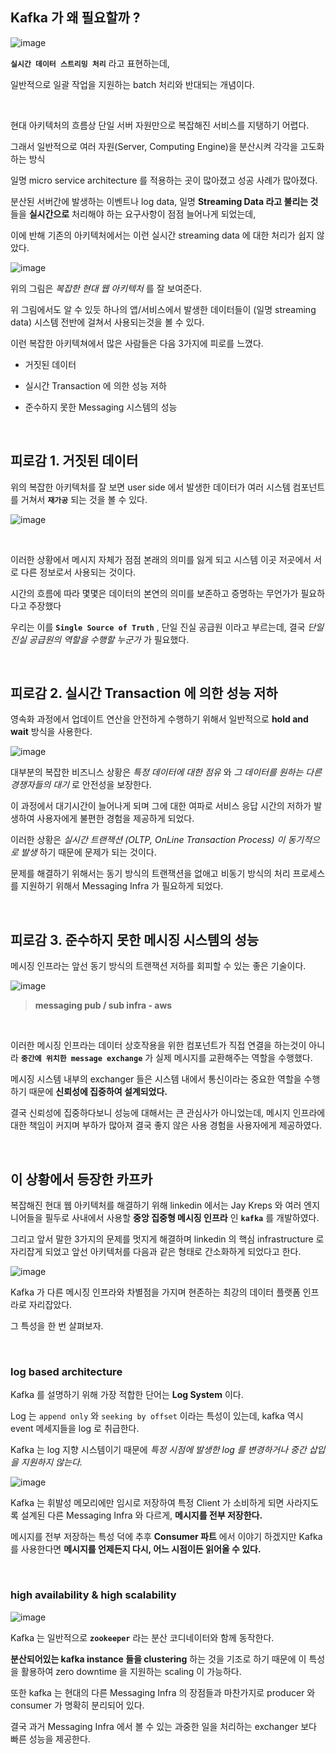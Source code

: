 ## Kafka 가 왜 필요할까 ?

![image](https://github.com/lielocks/WIL/assets/107406265/98832d99-560e-47a2-904e-4005f0444e39)

**`실시간 데이터 스트리밍 처리`** 라고 표현하는데,

일반적으로 일괄 작업을 지원하는 batch 처리와 반대되는 개념이다.

<br>


현대 아키텍처의 흐름상 단일 서버 자원만으로 복잡해진 서비스를 지탱하기 어렵다.

그래서 일반적으로 여러 자원(Server, Computing Engine)을 분산시켜 각각을 고도화하는 방식 

일명 micro service architecture 를 적용하는 곳이 많아졌고 성공 사례가 많아졌다.

분산된 서버간에 발생하는 이벤트나 log data, 일명 **Streaming Data 라고 불리는 것** 들을 **실시간으로** 처리해야 하는 요구사항이 점점 늘어나게 되었는데,

이에 반해 기존의 아키텍처에서는 이런 실시간 streaming data 에 대한 처리가 쉽지 않았다. 

![image](https://github.com/lielocks/WIL/assets/107406265/023cd39d-ac0e-4660-b5cf-18588b083bd0)

위의 그림은 _복잡한 현대 웹 아키텍처_ 를 잘 보여준다.

위 그림에서도 알 수 있듯 하나의 앱/서비스에서 발생한 데이터들이 (일명 streaming data) 시스템 전반에 걸쳐서 사용되는것을 볼 수 있다.

이런 복잡한 아키텍쳐에서 많은 사람들은 다음 3가지에 피로를 느꼈다.

+ 거짓된 데이터

+ 실시간 Transaction 에 의한 성능 저하

+ 준수하지 못한 Messaging 시스템의 성능


<br>



## 피로감 1. 거짓된 데이터

위의 복잡한 아키텍처를 잘 보면 user side 에서 발생한 데이터가 여러 시스템 컴포넌트를 거쳐서 **`재가공`** 되는 것을 볼 수 있다.

![image](https://github.com/lielocks/WIL/assets/107406265/1ec951e8-37e2-4dc0-8038-649493bfaf7e)


<br>


이러한 상황에서 메시지 자체가 점점 본래의 의미를 잃게 되고 시스템 이곳 저곳에서 서로 다른 정보로서 사용되는 것이다.

시간의 흐름에 따라 몇몇은 데이터의 본연의 의미를 보존하고 증명하는 무언가가 필요하다고 주장했다

우리는 이를 **`Single Source of Truth`** , 단일 진실 공급원 이라고 부르는데, 결국 _단일 진실 공급원의 역할을 수행할 누군가_ 가 필요했다.


<br>



## 피로감 2. 실시간 Transaction 에 의한 성능 저하

영속화 과정에서 업데이트 연산을 안전하게 수행하기 위해서 일반적으로 **hold and wait** 방식을 사용한다.

![image](https://github.com/lielocks/WIL/assets/107406265/00e25925-7750-47a1-b9d5-8b88c97b3df5)

대부분의 복잡한 비즈니스 상황은 _특정 데이터에 대한 점유_ 와 _그 데이터를 원하는 다른 경쟁자들의 대기_ 로 안전성을 보장한다.

이 과정에서 대기시간이 늘어나게 되며 그에 대한 여파로 서비스 응답 시간의 저하가 발생하여 사용자에게 불편한 경험을 제공하게 되었다.

이러한 상황은 *실시간 트랜잭션 (OLTP, OnLine Transaction Process) 이 동기적으로 발생* 하기 때문에 문제가 되는 것이다.

문제를 해결하기 위해서는 동기 방식의 트랜잭션을 없애고 비동기 방식의 처리 프로세스를 지원하기 위해서 Messaging Infra 가 필요하게 되었다.


<br>


## 피로감 3. 준수하지 못한 메시징 시스템의 성능

메시징 인프라는 앞선 동기 방식의 트랜잭션 저하를 회피할 수 있는 좋은 기술이다.

![image](https://github.com/lielocks/WIL/assets/107406265/f3f69004-7d47-41e6-a0e3-f1a1445baf27)

> **messaging pub / sub infra - aws**

<br>

이러한 메시징 인프라는 데이터 상호작용을 위한 컴포넌트가 직접 연결을 하는것이 아니라 **`중간에 위치한 message exchange`** 가 실제 메시지를 교환해주는 역할을 수행했다.

메시징 시스템 내부의 exchanger 들은 시스템 내에서 통신이라는 중요한 역할을 수행하기 때문에 **신뢰성에 집중하여 설계되었다.**

결국 신뢰성에 집중하다보니 성능에 대해서는 큰 관심사가 아니었는데, 메시지 인프라에 대한 책임이 커지며 부하가 많아져 결국 좋지 않은 사용 경험을 사용자에게 제공하였다.


<br>


## 이 상황에서 등장한 카프카

복잡해진 현대 웹 아키텍처를 해결하기 위해 linkedin 에서는 Jay Kreps 와 여러 엔지니어들을 필두로 사내에서 사용할 **중앙 집중형 메시징 인프라** 인 **`kafka`** 를 개발하였다.

그리고 앞서 말한 3가지의 문제를 멋지게 해결하며 linkedin 의 핵심 infrastructure 로 자리잡게 되었고 앞선 아키텍처를 다음과 같은 형태로 간소화하게 되었다고 한다.

![image](https://github.com/lielocks/WIL/assets/107406265/316dd0e7-b2da-4961-b5b1-6066f70b6d90)

Kafka 가 다른 메시징 인프라와 차별점을 가지며 현존하는 최강의 데이터 플랫폼 인프라로 자리잡았다.

그 특성을 한 번 살펴보자.


<br>


### log based architecture

Kafka 를 설명하기 위해 가장 적합한 단어는 **Log System** 이다.

Log 는 `append only` 와 `seeking by offset` 이라는 특성이 있는데, kafka 역시 event 메세지들을 log 로 취급한다.

Kafka 는 log 지향 시스템이기 때문에 _특정 시점에 발생한 log 를 변경하거나 중간 삽입을 지원하지 않는다._

![image](https://github.com/lielocks/WIL/assets/107406265/f686cc14-6d74-4c81-ad35-2c9e63b6a8d0)

Kafka 는 휘발성 메모리에만 임시로 저장하여 특정 Client 가 소비하게 되면 사라지도록 설계된 다른 Messaging Infra 와 다르게, **메시지를 전부 저장한다.**

메시지를 전부 저장하는 특성 덕에 추후 **Consumer 파트** 에서 이야기 하겠지만 Kafka 를 사용한다면 **메시지를 언제든지 다시, 어느 시점이든 읽어올 수 있다.**


<br>


### high availability & high scalability

![image](https://github.com/lielocks/WIL/assets/107406265/65092991-882a-480a-b51b-e17346669973)

Kafka 는 일반적으로 **`zookeeper`** 라는 분산 코디네이터와 함께 동작한다.

**분산되어있는 kafka instance 들을 clustering** 하는 것을 기조로 하기 때문에 이 특성을 활용하여 zero downtime 을 지원하는 scaling 이 가능하다.

또한 kafka 는 현대의 다른 Messaging Infra 의 장점들과 마찬가지로 producer 와 consumer 가 명확히 분리되어 있다.

결국 과거 Messaging Infra 에서 볼 수 있는 과중한 일을 처리하는 exchanger 보다 빠른 성능을 제공한다.





